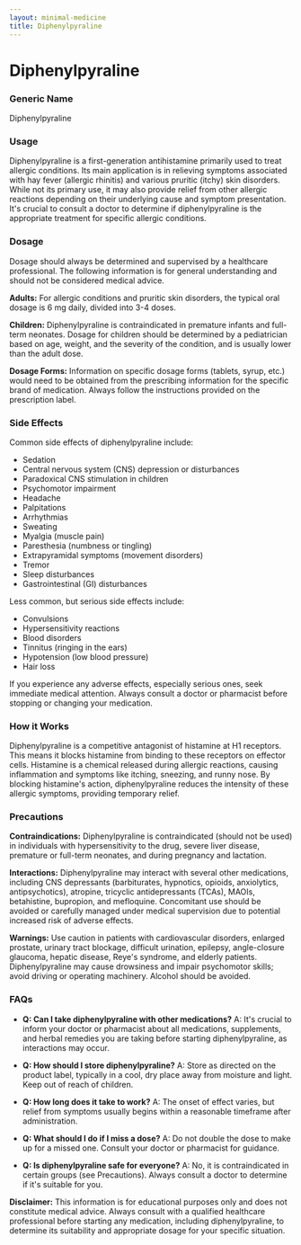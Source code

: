 ```yaml
---
layout: minimal-medicine
title: Diphenylpyraline
---
```


# Diphenylpyraline
### Generic Name
Diphenylpyraline

### Usage
Diphenylpyraline is a first-generation antihistamine primarily used to treat allergic conditions.  Its main application is in relieving symptoms associated with hay fever (allergic rhinitis) and various pruritic (itchy) skin disorders.  While not its primary use, it may also provide relief from other allergic reactions depending on their underlying cause and symptom presentation.  It's crucial to consult a doctor to determine if diphenylpyraline is the appropriate treatment for specific allergic conditions.

### Dosage
Dosage should always be determined and supervised by a healthcare professional.  The following information is for general understanding and should not be considered medical advice.

**Adults:** For allergic conditions and pruritic skin disorders, the typical oral dosage is 6 mg daily, divided into 3-4 doses.

**Children:** Diphenylpyraline is contraindicated in premature infants and full-term neonates.  Dosage for children should be determined by a pediatrician based on age, weight, and the severity of the condition, and is usually lower than the adult dose.

**Dosage Forms:**  Information on specific dosage forms (tablets, syrup, etc.) would need to be obtained from the prescribing information for the specific brand of medication.  Always follow the instructions provided on the prescription label.

### Side Effects
Common side effects of diphenylpyraline include:

* Sedation
* Central nervous system (CNS) depression or disturbances
* Paradoxical CNS stimulation in children
* Psychomotor impairment
* Headache
* Palpitations
* Arrhythmias
* Sweating
* Myalgia (muscle pain)
* Paresthesia (numbness or tingling)
* Extrapyramidal symptoms (movement disorders)
* Tremor
* Sleep disturbances
* Gastrointestinal (GI) disturbances

Less common, but serious side effects include:

* Convulsions
* Hypersensitivity reactions
* Blood disorders
* Tinnitus (ringing in the ears)
* Hypotension (low blood pressure)
* Hair loss

If you experience any adverse effects, especially serious ones, seek immediate medical attention.  Always consult a doctor or pharmacist before stopping or changing your medication.

### How it Works
Diphenylpyraline is a competitive antagonist of histamine at H1 receptors. This means it blocks histamine from binding to these receptors on effector cells. Histamine is a chemical released during allergic reactions, causing inflammation and symptoms like itching, sneezing, and runny nose. By blocking histamine's action, diphenylpyraline reduces the intensity of these allergic symptoms, providing temporary relief.

### Precautions
**Contraindications:** Diphenylpyraline is contraindicated (should not be used) in individuals with hypersensitivity to the drug, severe liver disease, premature or full-term neonates, and during pregnancy and lactation.

**Interactions:** Diphenylpyraline may interact with several other medications, including CNS depressants (barbiturates, hypnotics, opioids, anxiolytics, antipsychotics), atropine, tricyclic antidepressants (TCAs), MAOIs, betahistine, bupropion, and mefloquine.  Concomitant use should be avoided or carefully managed under medical supervision due to potential increased risk of adverse effects.


**Warnings:** Use caution in patients with cardiovascular disorders, enlarged prostate, urinary tract blockage, difficult urination, epilepsy, angle-closure glaucoma, hepatic disease, Reye's syndrome, and elderly patients.  Diphenylpyraline may cause drowsiness and impair psychomotor skills; avoid driving or operating machinery. Alcohol should be avoided.


### FAQs

* **Q: Can I take diphenylpyraline with other medications?** A:  It's crucial to inform your doctor or pharmacist about all medications, supplements, and herbal remedies you are taking before starting diphenylpyraline, as interactions may occur.

* **Q: How should I store diphenylpyraline?** A: Store as directed on the product label, typically in a cool, dry place away from moisture and light.  Keep out of reach of children.

* **Q: How long does it take to work?** A: The onset of effect varies, but relief from symptoms usually begins within a reasonable timeframe after administration.

* **Q: What should I do if I miss a dose?** A:  Do not double the dose to make up for a missed one.  Consult your doctor or pharmacist for guidance.

* **Q: Is diphenylpyraline safe for everyone?** A: No, it is contraindicated in certain groups (see Precautions).  Always consult a doctor to determine if it's suitable for you.


**Disclaimer:** This information is for educational purposes only and does not constitute medical advice.  Always consult with a qualified healthcare professional before starting any medication, including diphenylpyraline, to determine its suitability and appropriate dosage for your specific situation.

